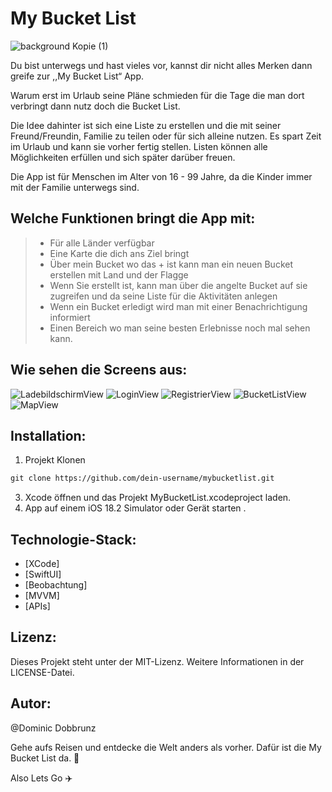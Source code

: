 # My Bucket List

![background Kopie (1)](https://github.com/user-attachments/assets/b5a3cd66-8847-4af1-b121-74f7ddbdab70)

Du bist unterwegs und hast vieles vor, kannst dir nicht alles Merken dann greife zur ,,My Bucket List“ App.

Warum erst im Urlaub seine Pläne schmieden für die Tage die man dort verbringt dann nutz doch die Bucket List.

Die Idee dahinter ist sich eine Liste zu erstellen und die mit seiner Freund/Freundin, Familie zu teilen oder für sich alleine nutzen.
Es spart Zeit im Urlaub und kann sie vorher fertig stellen.
Listen können alle Möglichkeiten erfüllen und sich später darüber freuen.

Die App ist für Menschen im Alter von 16 - 99 Jahre, da die Kinder immer mit der Familie unterwegs sind.

## Welche Funktionen bringt die App mit: 

> - Für alle Länder verfügbar
> - Eine Karte die dich ans Ziel bringt
> - Über mein Bucket wo das + ist kann man ein neuen Bucket erstellen mit Land und der Flagge
> - Wenn Sie erstellt ist, kann man über die angelte Bucket auf sie zugreifen und da seine Liste für die Aktivitäten anlegen
> - Wenn ein Bucket erledigt wird man mit einer Benachrichtigung informiert
> - Einen Bereich wo man seine besten Erlebnisse noch mal sehen kann.

## Wie sehen die Screens aus:

![LadebildschirmView](https://github.com/user-attachments/assets/8b5e3aac-079c-4f03-a89d-7f9113ab908d)
![LoginView](https://github.com/user-attachments/assets/3eb0542a-a68b-4141-bccd-1672d38d1a91)
![RegistrierView](https://github.com/user-attachments/assets/4635729f-b379-4a21-8346-505ba6403ed3)
![BucketListView](https://github.com/user-attachments/assets/8a2d979e-3f58-4555-9fa4-2e139c78316d)
![MapView](https://github.com/user-attachments/assets/5e75f1a3-de34-4746-9eb6-7cbd075529dc)



## Installation:

1. Projekt Klonen
```sch
git clone https://github.com/dein-username/mybucketlist.git
```
3. Xcode öffnen und das Projekt MyBucketList.xcodeproject laden.
4. App auf einem iOS 18.2 Simulator oder Gerät starten .


## Technologie-Stack:
- [XCode]
- [SwiftUI]
- [Beobachtung]
- [MVVM]
- [APIs]


## Lizenz:

Dieses Projekt steht unter der MIT-Lizenz. Weitere Informationen in der LICENSE-Datei.



## Autor:

@Dominic Dobbrunz


Gehe aufs Reisen und entdecke die Welt anders als vorher. Dafür ist die My Bucket List da. 🥳

Also Lets Go ✈️
